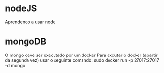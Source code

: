# nodeJS
Aprendendo a usar node

# mongoDB
O mongo deve ser executado por um docker
Para excutar o docker (apartir da segunda vez) usar o seguinte comando: sudo docker run -p 27017:27017 -d mongo


